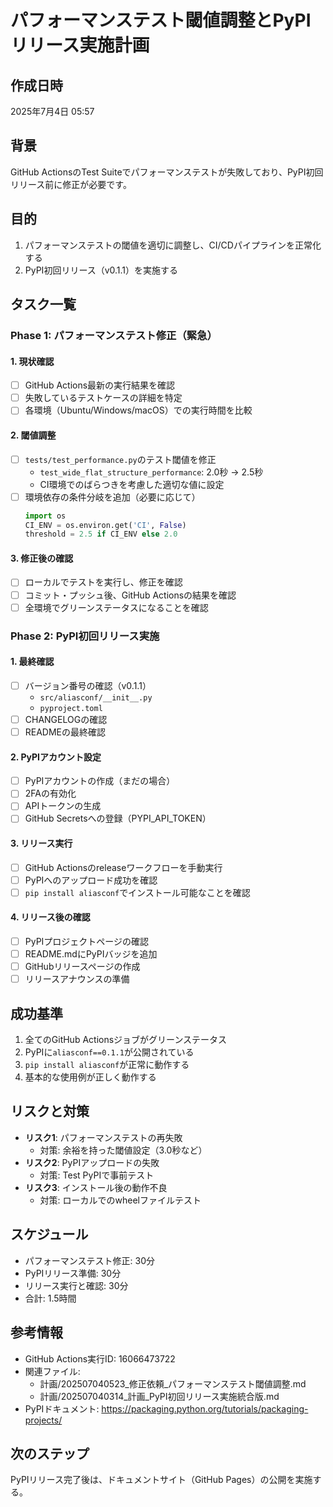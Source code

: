 # パフォーマンステスト閾値調整とPyPIリリース実施計画

## 作成日時
2025年7月4日 05:57

## 背景
GitHub ActionsのTest Suiteでパフォーマンステストが失敗しており、PyPI初回リリース前に修正が必要です。

## 目的
1. パフォーマンステストの閾値を適切に調整し、CI/CDパイプラインを正常化する
2. PyPI初回リリース（v0.1.1）を実施する

## タスク一覧

### Phase 1: パフォーマンステスト修正（緊急）

#### 1. 現状確認
- [ ] GitHub Actions最新の実行結果を確認
- [ ] 失敗しているテストケースの詳細を特定
- [ ] 各環境（Ubuntu/Windows/macOS）での実行時間を比較

#### 2. 閾値調整
- [ ] `tests/test_performance.py`のテスト閾値を修正
  - `test_wide_flat_structure_performance`: 2.0秒 → 2.5秒
  - CI環境でのばらつきを考慮した適切な値に設定
- [ ] 環境依存の条件分岐を追加（必要に応じて）
  ```python
  import os
  CI_ENV = os.environ.get('CI', False)
  threshold = 2.5 if CI_ENV else 2.0
  ```

#### 3. 修正後の確認
- [ ] ローカルでテストを実行し、修正を確認
- [ ] コミット・プッシュ後、GitHub Actionsの結果を確認
- [ ] 全環境でグリーンステータスになることを確認

### Phase 2: PyPI初回リリース実施

#### 1. 最終確認
- [ ] バージョン番号の確認（v0.1.1）
  - `src/aliasconf/__init__.py`
  - `pyproject.toml`
- [ ] CHANGELOGの確認
- [ ] READMEの最終確認

#### 2. PyPIアカウント設定
- [ ] PyPIアカウントの作成（まだの場合）
- [ ] 2FAの有効化
- [ ] APIトークンの生成
- [ ] GitHub Secretsへの登録（PYPI_API_TOKEN）

#### 3. リリース実行
- [ ] GitHub Actionsのreleaseワークフローを手動実行
- [ ] PyPIへのアップロード成功を確認
- [ ] `pip install aliasconf`でインストール可能なことを確認

#### 4. リリース後の確認
- [ ] PyPIプロジェクトページの確認
- [ ] README.mdにPyPIバッジを追加
- [ ] GitHubリリースページの作成
- [ ] リリースアナウンスの準備

## 成功基準
1. 全てのGitHub Actionsジョブがグリーンステータス
2. PyPIに`aliasconf==0.1.1`が公開されている
3. `pip install aliasconf`が正常に動作する
4. 基本的な使用例が正しく動作する

## リスクと対策
- **リスク1**: パフォーマンステストの再失敗
  - 対策: 余裕を持った閾値設定（3.0秒など）
- **リスク2**: PyPIアップロードの失敗
  - 対策: Test PyPIで事前テスト
- **リスク3**: インストール後の動作不良
  - 対策: ローカルでのwheelファイルテスト

## スケジュール
- パフォーマンステスト修正: 30分
- PyPIリリース準備: 30分
- リリース実行と確認: 30分
- 合計: 1.5時間

## 参考情報
- GitHub Actions実行ID: 16066473722
- 関連ファイル:
  - 計画/202507040523_修正依頼_パフォーマンステスト閾値調整.md
  - 計画/202507040314_計画_PyPI初回リリース実施統合版.md
- PyPIドキュメント: https://packaging.python.org/tutorials/packaging-projects/

## 次のステップ
PyPIリリース完了後は、ドキュメントサイト（GitHub Pages）の公開を実施する。